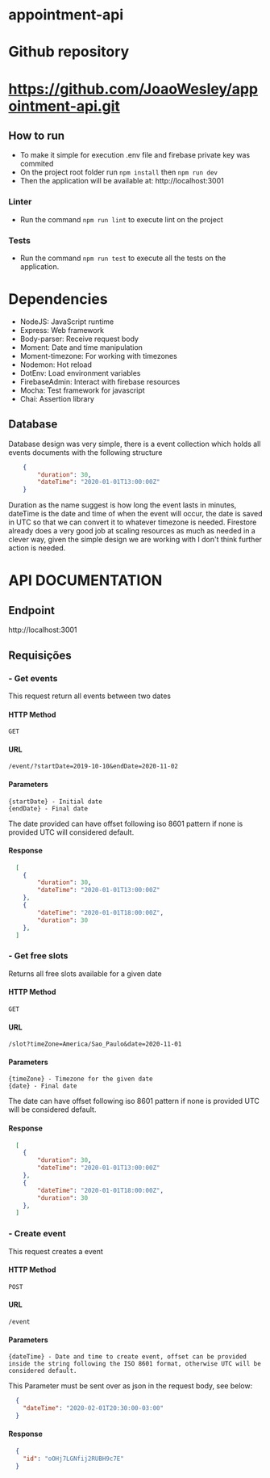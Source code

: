 # appointment-api
 
# Github repository
# https://github.com/JoaoWesley/appointment-api.git

## How to run
 - To make it simple for execution .env file and firebase private key was commited
 - On the project root folder run `npm install` then `npm run dev`
 - Then the application will be available at: http://localhost:3001

### Linter
 - Run the command `npm run lint` to execute lint on the project

### Tests
  - Run the command `npm run test` to execute all the tests on the application.

# Dependencies
- NodeJS: JavaScript runtime
- Express: Web framework
- Body-parser: Receive request body 
- Moment: Date and time manipulation
- Moment-timezone: For working with timezones
- Nodemon: Hot reload
- DotEnv: Load environment variables
- FirebaseAdmin: Interact with firebase resources 
- Mocha: Test framework for javascript
- Chai: Assertion library


## Database

Database design was very simple, there is a event collection which holds all events documents with the following structure
````json  
    {
        "duration": 30,
        "dateTime": "2020-01-01T13:00:00Z"
    }    
````

Duration as the name suggest is how long the event lasts in minutes, dateTime is the date and time of when the event will occur, the date is saved in 
UTC so that we can convert it to whatever timezone is needed. Firestore already does a very good job at scaling resources as much as needed in a clever way, given the simple design we are working with I don't think further action is needed.

# API DOCUMENTATION

## Endpoint

  http://localhost:3001

## Requisições

### - Get events

This request return all events between two dates  

#### HTTP Method

    GET

#### URL

    /event/?startDate=2019-10-10&endDate=2020-11-02

#### Parameters

    {startDate} - Initial date
    {endDate} - Final date

The date provided can have offset following iso 8601 pattern if none is provided UTC will considered default.

#### Response

````json
  [
    {
        "duration": 30,
        "dateTime": "2020-01-01T13:00:00Z"
    },
    {
        "dateTime": "2020-01-01T18:00:00Z",
        "duration": 30
    },
  ]
````

### - Get free slots

Returns all free slots available for a given date

#### HTTP Method

    GET

#### URL

    /slot?timeZone=America/Sao_Paulo&date=2020-11-01

#### Parameters

    {timeZone} - Timezone for the given date
    {date} - Final date

The date can have offset following iso 8601 pattern if none is provided UTC will be considered default.

#### Response

````json
  [
    {
        "duration": 30,
        "dateTime": "2020-01-01T13:00:00Z"
    },
    {
        "dateTime": "2020-01-01T18:00:00Z",
        "duration": 30
    },
  ]
````

### - Create event

This request creates a event 

#### HTTP Method
    POST

#### URL

    /event

#### Parameters

    {dateTime} - Date and time to create event, offset can be provided inside the string following the ISO 8601 format, otherwise UTC will be considered default.

This Parameter must be sent over as json in the request body, see below:

````json
  {
    "dateTime": "2020-02-01T20:30:00-03:00"
  }
````

#### Response

````json
  {
    "id": "oOHj7LGNfij2RUBH9c7E"
  }
````
